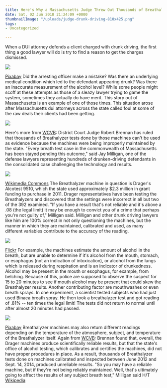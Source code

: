 ```yaml
---
title: Here's Why a Massachusetts Judge Threw Out Thousands of Breathalyzer Tests
date: Sat, 02 Jun 2018 21:24:09 +0000
thumbnailImage: "/uploads/judge-drunk-driving-810x425.png"
tags:
- Uncategorized

---
```

When a DUI attorney defends a client charged with drunk driving, the first thing a good lawyer will do is try to find a reason to get the charges dismissed. 

![](http://newsattorneys.staging.wpengine.com/wp-content/uploads/2018/05/toy-police-traffic-stop-1024x576.jpg) 

[Pixabay](https://pixabay.com/en/police-car-police-chase-ford-1155883/) Did the arresting officer make a mistake? Was there an underlying medical condition which led to the defendant appearing drunk? Was there an inaccurate measurement of the alcohol level? While some people might scoff at these attempts as those of a sleazy lawyer trying to game the system, sometimes they actually do have merit. This story out of Massachusetts is an example of one of those times. This situation arose after Massachusetts dui attorneys across the state called foul at some of the raw deals their clients had been getting. 

![](http://newsattorneys.staging.wpengine.com/wp-content/uploads/2018/05/field-sobriety2-697x1024.jpg) 

Here's more from [WCVB](http://www.wcvb.com/article/thousands-of-brethalyzer-tests-thrown-out/8949508): District Court Judge Robert Brennan has ruled that thousands of Breathalyzer tests done by those machines can't be used as evidence because the machines were being improperly maintained by the state. "Every breath test case in the commonwealth of Massachusetts has been stayed pending this outcome," said Jay Milligan, one of the defense lawyers representing hundreds of drunken-driving defendants in the consolidated case challenging the technology and results. 

![](http://newsattorneys.staging.wpengine.com/wp-content/uploads/2018/05/Breathalyzer_on_citizen-1024x623.jpg) 

[Wikimedia Commons](https://commons.wikimedia.org/wiki/File:Breathalyzer_on_citizen.jpg) The Breathalyzer machine in question is Drager's Alcotest 9510, which the state used approximately $2.3 million in grant funding to purchase in 2011. Drager representatives have been testing the Breathalyzers and discovered that the settings were incorrect in all but two of the 392 examined. "If you have a result that's not reliable and it's above a .08 (the legal limit) it may be enough to convict you of a crime that perhaps you're not guilty of," Milligan said. Milligan and other drunk driving lawyers like him are 100% correct in not only questioning the machines, but the manner in which they are maintained, calibrated and used, as many different variables contribute to the accuracy of the reading. 

![](http://newsattorneys.staging.wpengine.com/wp-content/uploads/2018/05/drunk-driving-arrest-1024x620.jpg) 

[Flickr](https://www.flickr.com/photos/jmsmith000/4446909166/in/photostream/) For example, the machines estimate the amount of alcohol in the breath, but are unable to determine if it's alcohol from the mouth, stomach, or esophagus (not an indication of intoxication), or alcohol from the lungs which is released during respiration and is an indicator of drunkedness. Alcohol may be present in the mouth or esophagus, for example, from belching. Because of this, police are supposed to observe the suspect for 15 to 20 minutes to see if mouth alcohol may be present that could skew the Breathalyzer results. Another contributing factor are mouthwashes or even breath sprays. In one experiment, a scientist tested subjects who had just used Binaca breath spray. He then took a breathalyzer test and got reading of .81% -- ten times the legal limit! The tests did not return to normal until after almost 20 minutes had passed. 

![](http://newsattorneys.staging.wpengine.com/wp-content/uploads/2018/05/gavel-pixabay-1-1024x768.jpg) 

[Pixabay](http://www.freestockphotos.biz/stockphoto/15869) Breathalyzer machines may also return different readings depending on the temperature of the atmosphere, subject, and temperature of the Breathalyzer itself. Again from [WCVB](http://www.wcvb.com/article/thousands-of-brethalyzer-tests-thrown-out/8949508): Brennan found that, overall, the Drager machines produce scientifically reliable results, but that the state's office of alcohol testing, which calibrates and certifies the machines, did not have proper procedures in place. As a result, thousands of Breathalyzer tests done on machines calibrated and inspected between June 2012 and Sept. 14, 2014, produced unreliable results. "So you may have a reliable machine, but if they're not being reliably maintained. Well, that's ultimately going to affect the results of any subject breath test," Milligan said H/T [Wikipedia](https://en.wikipedia.org/wiki/Breathalyzer)